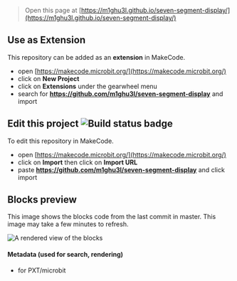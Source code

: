 
> Open this page at [https://m1ghu3l.github.io/seven-segment-display/](https://m1ghu3l.github.io/seven-segment-display/)

## Use as Extension

This repository can be added as an **extension** in MakeCode.

* open [https://makecode.microbit.org/](https://makecode.microbit.org/)
* click on **New Project**
* click on **Extensions** under the gearwheel menu
* search for **https://github.com/m1ghu3l/seven-segment-display** and import

## Edit this project ![Build status badge](https://github.com/m1ghu3l/seven-segment-display/workflows/MakeCode/badge.svg)

To edit this repository in MakeCode.

* open [https://makecode.microbit.org/](https://makecode.microbit.org/)
* click on **Import** then click on **Import URL**
* paste **https://github.com/m1ghu3l/seven-segment-display** and click import

## Blocks preview

This image shows the blocks code from the last commit in master.
This image may take a few minutes to refresh.

![A rendered view of the blocks](https://github.com/m1ghu3l/seven-segment-display/raw/master/.github/makecode/blocks.png)

#### Metadata (used for search, rendering)

* for PXT/microbit
<script src="https://makecode.com/gh-pages-embed.js"></script><script>makeCodeRender("{{ site.makecode.home_url }}", "{{ site.github.owner_name }}/{{ site.github.repository_name }}");</script>
